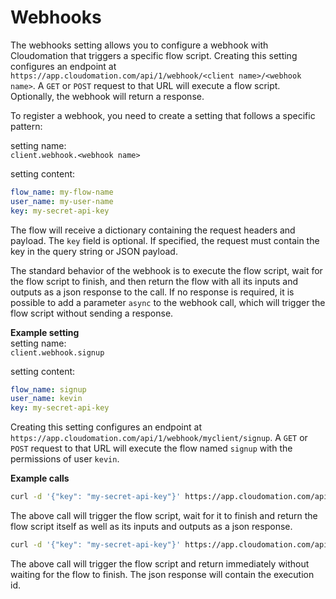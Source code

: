 # Webhooks

The webhooks setting allows you to configure a webhook with Cloudomation that triggers a specific flow script. Creating this setting configures an endpoint at `https://app.cloudomation.com/api/1/webhook/<client name>/<webhook name>`. A `GET` or `POST` request to that URL will execute a flow script. Optionally, the webhook will return a response.

To register a webhook, you need to create a setting that follows a specific pattern:

setting name:  
`client.webhook.<webhook name>`  

setting content:  
```yaml
flow_name: my-flow-name
user_name: my-user-name
key: my-secret-api-key
```

The flow will receive a dictionary containing the request headers and payload.
The `key` field is optional. If specified, the request must contain the key in
the query string or JSON payload.

The standard behavior of the webhook is to execute the flow script, wait for the flow script to finish, and then return the flow with all its inputs and outputs as a json response to the call. If no response is required, it is possible to add a parameter `async` to the webhook call, which will trigger the flow script without sending a response.

**Example setting**   
setting name:  
`client.webhook.signup`

setting content:  
```yaml
flow_name: signup
user_name: kevin
key: my-secret-api-key
```

Creating this setting configures an endpoint at `https://app.cloudomation.com/api/1/webhook/myclient/signup`. A `GET` or `POST` request to that URL will execute the flow named `signup` with the permissions of user `kevin`.

**Example calls**   
```bash
curl -d '{"key": "my-secret-api-key"}' https://app.cloudomation.com/api/1/webhook/test-client/my-webhook
```
The above call will trigger the flow script, wait for it to finish and return the flow script itself as well as its inputs and outputs as a json response.
```bash
curl -d '{"key": "my-secret-api-key"}' https://app.cloudomation.com/api/1/webhook/test-client/my-webhook?async
```
The above call will trigger the flow script and return immediately without waiting for the flow to finish. The json response will contain the execution id.
